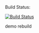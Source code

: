 Build Status:

[![Build Status](https://jenkins.frank-loeppert.com/buildStatus/icon?job=azure-blob-sidecar-pipeline)](https://jenkins.frank-loeppert.com/job/azure-blob-sidecar-pipeline/)


demo rebuild